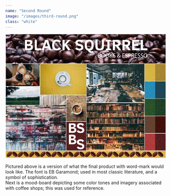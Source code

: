 ```yaml
---
name: "Second Round"
image: "/images/third-round.png"
class: "white"
---
```


![](/images/moodboard.jpg)

Pictured above is a version of what the final product with word-mark would look like. The font is EB Garamond; used in most classic literature, and a symbol of sophistication.<br>
Next is a mood-board depicting some color tones and imagery associated with coffee shops; this was used for reference.
